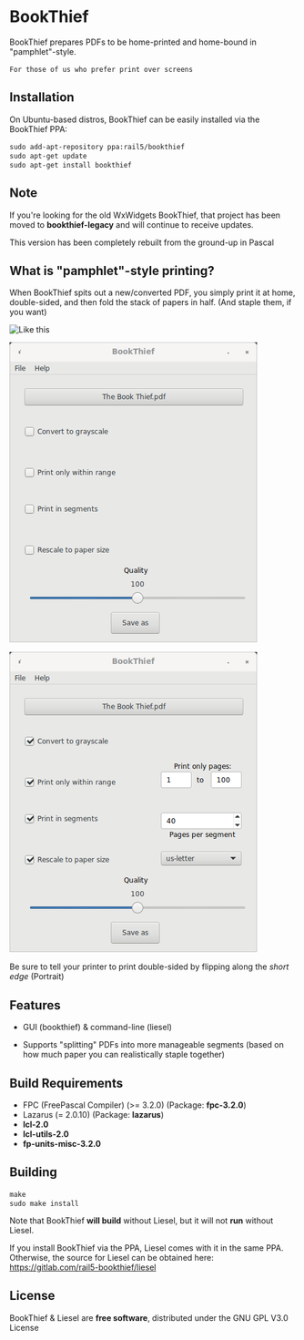 # BookThief

BookThief prepares PDFs to be home-printed and home-bound in "pamphlet"-style.

    For those of us who prefer print over screens

## Installation

On Ubuntu-based distros, BookThief can be easily installed via the BookThief PPA:

```
sudo add-apt-repository ppa:rail5/bookthief
sudo apt-get update
sudo apt-get install bookthief
```

## Note

If you're looking for the old WxWidgets BookThief, that project has been moved to **bookthief-legacy** and will continue to receive updates.

This version has been completely rebuilt from the ground-up in Pascal

## What is "pamphlet"-style printing?

When BookThief spits out a new/converted PDF, you simply print it at home, double-sided, and then fold the stack of papers in half. (And staple them, if you want)

![Like this](https://cdn.zmescience.com/wp-content/uploads/2014/07/folding_paper.jpg)

![Screenshot](./bookthief-screenshot1.png)

![Screenshot](./bookthief-screenshot2.png)

Be sure to tell your printer to print double-sided by flipping along the *short edge* (Portrait)

## Features

- GUI (bookthief) & command-line (liesel)

- Supports "splitting" PDFs into more manageable segments (based on how much paper you can realistically staple together)


## Build Requirements

- FPC (FreePascal Compiler) (>= 3.2.0) (Package: **fpc-3.2.0**)
- Lazarus (= 2.0.10) (Package: **lazarus**)
- **lcl-2.0**
- **lcl-utils-2.0**
- **fp-units-misc-3.2.0**

## Building
```
make
sudo make install
```

Note that BookThief **will build** without Liesel, but it will not **run** without Liesel.

If you install BookThief via the PPA, Liesel comes with it in the same PPA. Otherwise, the source for Liesel can be obtained here: https://gitlab.com/rail5-bookthief/liesel
## License

BookThief & Liesel are **free software**, distributed under the GNU GPL V3.0 License

